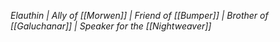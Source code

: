 *Elauthin | Ally of [[Morwen]] | Friend of [[Bumper]] | Brother of [[Galuchanar]] | Speaker for the [[Nightweaver]]*